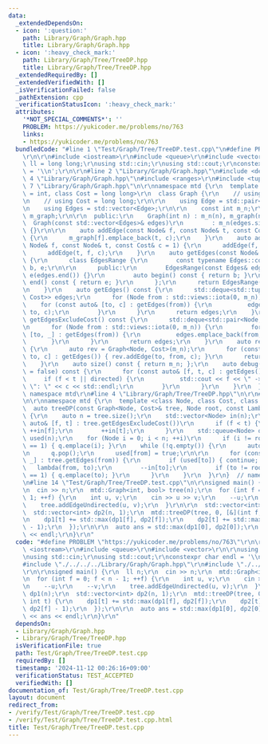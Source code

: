 ```yaml
---
data:
  _extendedDependsOn:
  - icon: ':question:'
    path: Library/Graph/Graph.hpp
    title: Library/Graph/Graph.hpp
  - icon: ':heavy_check_mark:'
    path: Library/Graph/Tree/TreeDP.hpp
    title: Library/Graph/Tree/TreeDP.hpp
  _extendedRequiredBy: []
  _extendedVerifiedWith: []
  _isVerificationFailed: false
  _pathExtension: cpp
  _verificationStatusIcon: ':heavy_check_mark:'
  attributes:
    '*NOT_SPECIAL_COMMENTS*': ''
    PROBLEM: https://yukicoder.me/problems/no/763
    links:
    - https://yukicoder.me/problems/no/763
  bundledCode: "#line 1 \"Test/Graph/Tree/TreeDP.test.cpp\"\n#define PROBLEM \"https://yukicoder.me/problems/no/763\"\
    \r\n\r\n#include <iostream>\r\n#include <queue>\r\n#include <vector>\r\n\r\nusing\
    \ ll = long long;\r\nusing std::cin;\r\nusing std::cout;\r\nconstexpr char endl\
    \ = '\\n';\r\n\r\n#line 2 \"Library/Graph/Graph.hpp\"\n#include <deque>\r\n#line\
    \ 4 \"Library/Graph/Graph.hpp\"\n#include <ranges>\r\n#include <tuple>\r\n#line\
    \ 7 \"Library/Graph/Graph.hpp\"\n\r\nnamespace mtd {\r\n  template <class Node\
    \ = int, class Cost = long long>\r\n  class Graph {\r\n    // using Node = int;\r\
    \n    // using Cost = long long;\r\n\r\n    using Edge = std::pair<Node, Cost>;\r\
    \n    using Edges = std::vector<Edge>;\r\n\r\n    const int m_n;\r\n    std::vector<Edges>\
    \ m_graph;\r\n\r\n  public:\r\n    Graph(int n) : m_n(n), m_graph(n) {}\r\n  \
    \  Graph(const std::vector<Edges>& edges)\r\n        : m_n(edges.size()), m_graph(edges)\
    \ {}\r\n\r\n    auto addEdge(const Node& f, const Node& t, const Cost& c = 1)\
    \ {\r\n      m_graph[f].emplace_back(t, c);\r\n    }\r\n    auto addEdgeUndirected(const\
    \ Node& f, const Node& t, const Cost& c = 1) {\r\n      addEdge(f, t, c);\r\n\
    \      addEdge(t, f, c);\r\n    }\r\n    auto getEdges(const Node& from) const\
    \ {\r\n      class EdgesRange {\r\n        const typename Edges::const_iterator\
    \ b, e;\r\n\r\n      public:\r\n        EdgesRange(const Edges& edges) : b(edges.begin()),\
    \ e(edges.end()) {}\r\n        auto begin() const { return b; }\r\n        auto\
    \ end() const { return e; }\r\n      };\r\n      return EdgesRange(m_graph[from]);\r\
    \n    }\r\n    auto getEdges() const {\r\n      std::deque<std::tuple<Node, Node,\
    \ Cost>> edges;\r\n      for (Node from : std::views::iota(0, m_n)) {\r\n    \
    \    for (const auto& [to, c] : getEdges(from)) {\r\n          edges.emplace_back(from,\
    \ to, c);\r\n        }\r\n      }\r\n      return edges;\r\n    }\r\n    auto\
    \ getEdgesExcludeCost() const {\r\n      std::deque<std::pair<Node, Node>> edges;\r\
    \n      for (Node from : std::views::iota(0, m_n)) {\r\n        for (const auto&\
    \ [to, _] : getEdges(from)) {\r\n          edges.emplace_back(from, to);\r\n \
    \       }\r\n      }\r\n      return edges;\r\n    }\r\n    auto reverse() const\
    \ {\r\n      auto rev = Graph<Node, Cost>(m_n);\r\n      for (const auto& [from,\
    \ to, c] : getEdges()) { rev.addEdge(to, from, c); }\r\n      return rev;\r\n\
    \    }\r\n    auto size() const { return m_n; };\r\n    auto debug(bool directed\
    \ = false) const {\r\n      for (const auto& [f, t, c] : getEdges()) {\r\n   \
    \     if (f < t || directed) {\r\n          std::cout << f << \" -> \" << t <<\
    \ \": \" << c << std::endl;\r\n        }\r\n      }\r\n    }\r\n  };\r\n}  //\
    \ namespace mtd\r\n#line 4 \"Library/Graph/Tree/TreeDP.hpp\"\n\r\n#line 6 \"Library/Graph/Tree/TreeDP.hpp\"\
    \n\r\nnamespace mtd {\r\n  template <class Node, class Cost, class Lambda>\r\n\
    \  auto treeDP(const Graph<Node, Cost>& tree, Node root, const Lambda& lambda)\
    \ {\r\n    auto n = tree.size();\r\n    std::vector<Node> in(n);\r\n    for (const\
    \ auto& [f, t] : tree.getEdgesExcludeCost())\r\n      if (f < t) {\r\n       \
    \ ++in[f];\r\n        ++in[t];\r\n      }\r\n    std::queue<Node> q;\r\n    std::vector<bool>\
    \ used(n);\r\n    for (Node i = 0; i < n; ++i)\r\n      if (i != root && in[i]\
    \ == 1) { q.emplace(i); }\r\n    while (!q.empty()) {\r\n      auto from = q.front();\r\
    \n      q.pop();\r\n      used[from] = true;\r\n\r\n      for (const auto& [to,\
    \ _] : tree.getEdges(from)) {\r\n        if (used[to]) { continue; }\r\n     \
    \   lambda(from, to);\r\n        --in[to];\r\n        if (to != root && in[to]\
    \ == 1) { q.emplace(to); }\r\n      }\r\n    }\r\n  }\r\n}  // namespace mtd\r\
    \n#line 14 \"Test/Graph/Tree/TreeDP.test.cpp\"\n\r\nsigned main() {\r\n  ll n;\r\
    \n  cin >> n;\r\n  mtd::Graph<int, bool> tree(n);\r\n  for (int f = 0; f < n -\
    \ 1; ++f) {\r\n    int u, v;\r\n    cin >> u >> v;\r\n    --u;\r\n    --v;\r\n\
    \    tree.addEdgeUndirected(u, v);\r\n  }\r\n\r\n  std::vector<int> dp1(n);\r\n\
    \  std::vector<int> dp2(n, 1);\r\n  mtd::treeDP(tree, 0, [&](int f, int t) {\r\
    \n    dp1[t] += std::max(dp1[f], dp2[f]);\r\n    dp2[t] += std::max(dp1[f], dp2[f]\
    \ - 1);\r\n  });\r\n\r\n  auto ans = std::max(dp1[0], dp2[0]);\r\n  cout << ans\
    \ << endl;\r\n}\r\n"
  code: "#define PROBLEM \"https://yukicoder.me/problems/no/763\"\r\n\r\n#include\
    \ <iostream>\r\n#include <queue>\r\n#include <vector>\r\n\r\nusing ll = long long;\r\
    \nusing std::cin;\r\nusing std::cout;\r\nconstexpr char endl = '\\n';\r\n\r\n\
    #include \"./../../../Library/Graph/Graph.hpp\"\r\n#include \"./../../../Library/Graph/Tree/TreeDP.hpp\"\
    \r\n\r\nsigned main() {\r\n  ll n;\r\n  cin >> n;\r\n  mtd::Graph<int, bool> tree(n);\r\
    \n  for (int f = 0; f < n - 1; ++f) {\r\n    int u, v;\r\n    cin >> u >> v;\r\
    \n    --u;\r\n    --v;\r\n    tree.addEdgeUndirected(u, v);\r\n  }\r\n\r\n  std::vector<int>\
    \ dp1(n);\r\n  std::vector<int> dp2(n, 1);\r\n  mtd::treeDP(tree, 0, [&](int f,\
    \ int t) {\r\n    dp1[t] += std::max(dp1[f], dp2[f]);\r\n    dp2[t] += std::max(dp1[f],\
    \ dp2[f] - 1);\r\n  });\r\n\r\n  auto ans = std::max(dp1[0], dp2[0]);\r\n  cout\
    \ << ans << endl;\r\n}\r\n"
  dependsOn:
  - Library/Graph/Graph.hpp
  - Library/Graph/Tree/TreeDP.hpp
  isVerificationFile: true
  path: Test/Graph/Tree/TreeDP.test.cpp
  requiredBy: []
  timestamp: '2024-11-12 00:26:16+09:00'
  verificationStatus: TEST_ACCEPTED
  verifiedWith: []
documentation_of: Test/Graph/Tree/TreeDP.test.cpp
layout: document
redirect_from:
- /verify/Test/Graph/Tree/TreeDP.test.cpp
- /verify/Test/Graph/Tree/TreeDP.test.cpp.html
title: Test/Graph/Tree/TreeDP.test.cpp
---
```

